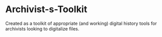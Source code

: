# Archivist-s-Toolkit
Created as a toolkit of appropriate (and working) digital history tools for archivists looking to digitalize files. 

